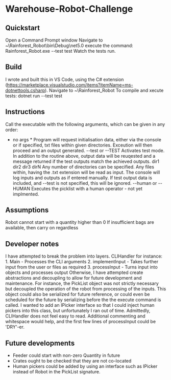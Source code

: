 # Warehouse-Robot-Challenge

## Quickstart
Open a Command Prompt window
Navigate to ~\Rainforest_Robot\bin\Debug\net5.0
execute the command: Rainforest_Robot.exe --test test
Watch the tests run.

## Build
I wrote and built this in VS Code, using the C# extension (https://marketplace.visualstudio.com/items?itemName=ms-dotnettools.csharp). 
Navigate to ~\Rainforest_Robot
To compile and xecute tests: dotnet run --test test 

## Instructions
Call the executable with the following arguments, which can be given in any order:
* no args *
Program will request initialisation data, either via the console or if specified, txt files within given directories. Exceution will then proceed and an output generated.
--test or --TEST 
Activates test mode. In addition to the routine above, output data will be reuqested and a message returned if the test outputs match the achieved outputs.
dir1 dir2 dir3 dirN
Any number of directories can be specified. Any files within, having the .txt extension will be read as input. The console will log inputs and outputs as if entered manually. If test output data is included, and --test is not specified, this will be ignored. 
--human or --HUMAN
Executes the picklist with a human operator - not yet implmented.

## Assumptions
Robot cannot start with a quantity higher than 0
If insufficient bags are available, then carry on regardless

## Developer notes
I have attempted to break the problem into layers. CLIHandler for instance:
    1. Main - Processes the CLI arguments
    2. implementInput - Takes further input from the user or files as required
    3. processInput - Turns input into objects and processes output
Otherwise, I have attempted create abstractions and decoupling to allow for future development and maintenance.
For instance, the PickList object was not strictly necessary but decoupled the operation of the robot from processing of the inputs.
    This object could also be serialized for future reference, or could even be scheduled for the future by serializing before the the execute command is called.
    I wanted to add an IPicker interface so that I could inject human pickers into this class, but unfortunately I ran out of time. 
Admittedly, CLIHandler does not feel easy to read. Additional commenting and whitespace would help, and the first few lines of processInput could be 'DRY'-er.

## Future developments
* Feeder could start with non-zero Quantity in future
* Crates ought to be checked that they are not co-located
* Human pickers could be added by using an interface such as IPicker instead of Robot in the PickList signature.
